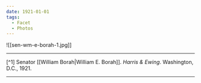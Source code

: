 ```yaml
---
date: 1921-01-01
tags:
  - Facet
  - Photos
---
```

![[sen-wm-e-borah-1.jpg]]

---

[^1] Senator [[William Borah|William E. Borah]]. *Harris & Ewing*. Washington, D.C., 1921.

---